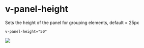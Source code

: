# v-panel-height

Sets the height of the panel for grouping elements, default = 25px

```v-panel-height="50"```

![](../vgridanimation/panel-height.png)